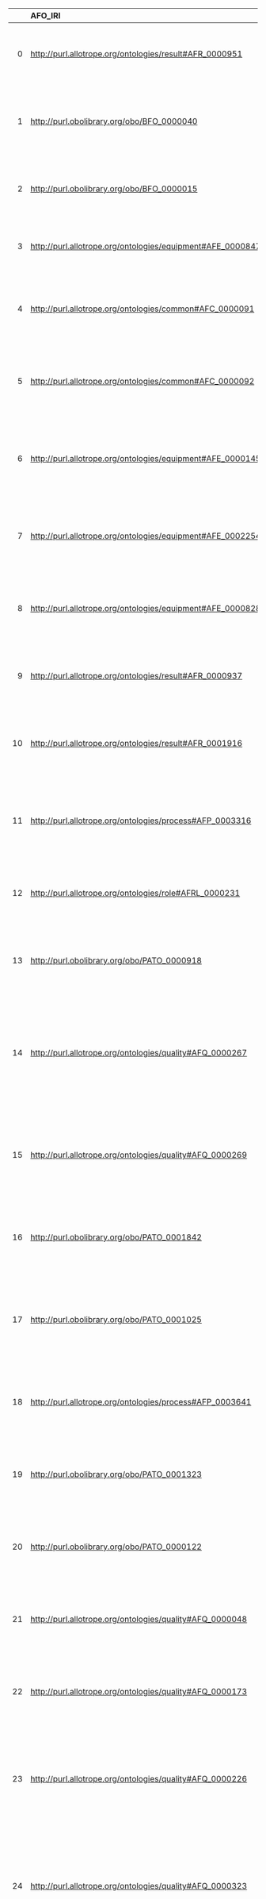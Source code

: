 |    | AFO_IRI                                                    | AFO_DESC                                                                                                                                     | SBO_IRI                              | SBO_DESC                     | SBO_DEF   |
|---:|:-----------------------------------------------------------|:---------------------------------------------------------------------------------------------------------------------------------------------|:-------------------------------------|:-----------------------------|:----------|
|  0 | http://purl.allotrope.org/ontologies/result#AFR_0000951    | {'label': 'duration', 'prefLabel': 'duration', 'altLabel': 'time', 'name': 'AFR_0000951'}                                                    | http://biomodels.net/SBO/SBO_0000347 | {'label': 'duration'}        | []        |
|  1 | http://purl.obolibrary.org/obo/BFO_0000040                 | {'label': 'material entity', 'prefLabel': 'material entity', 'altLabel': None, 'name': 'BFO_0000040'}                                        | http://biomodels.net/SBO/SBO_0000240 | {'label': 'material entity'} | []        |
|  2 | http://purl.obolibrary.org/obo/BFO_0000015                 | {'label': 'process', 'prefLabel': 'process', 'altLabel': None, 'name': 'BFO_0000015'}                                                        | http://biomodels.net/SBO/SBO_0000375 | {'label': 'process'}         | []        |
|  3 | http://purl.allotrope.org/ontologies/equipment#AFE_0000847 | {'label': 'port', 'prefLabel': 'port', 'altLabel': None, 'name': 'AFE_0000847'}                                                              | http://biomodels.net/SBO/SBO_0000599 | {'label': 'port'}            | []        |
|  4 | http://purl.allotrope.org/ontologies/common#AFC_0000091    | {'label': 'and condition', 'prefLabel': 'and condition', 'altLabel': 'and', 'name': 'AFC_0000091'}                                           | http://biomodels.net/SBO/SBO_0000173 | {'label': 'and'}             | []        |
|  5 | http://purl.allotrope.org/ontologies/common#AFC_0000092    | {'label': 'or condition', 'prefLabel': 'or condition', 'altLabel': 'or', 'name': 'AFC_0000092'}                                              | http://biomodels.net/SBO/SBO_0000174 | {'label': 'or'}              | []        |
|  6 | http://purl.allotrope.org/ontologies/equipment#AFE_0000145 | {'label': 'channel (communication)', 'prefLabel': 'channel (communication)', 'altLabel': 'channel', 'name': 'AFE_0000145'}                   | http://biomodels.net/SBO/SBO_0000242 | {'label': 'channel'}         | []        |
|  7 | http://purl.allotrope.org/ontologies/equipment#AFE_0002254 | {'label': 'inhibition device', 'prefLabel': 'inhibition device', 'altLabel': 'inhibitor', 'name': 'AFE_0002254'}                             | http://biomodels.net/SBO/SBO_0000020 | {'label': 'inhibitor'}       | []        |
|  8 | http://purl.allotrope.org/ontologies/equipment#AFE_0000828 | {'label': 'solvent channel', 'prefLabel': 'solvent channel', 'altLabel': 'channel', 'name': 'AFE_0000828'}                                   | http://biomodels.net/SBO/SBO_0000242 | {'label': 'channel'}         | []        |
|  9 | http://purl.allotrope.org/ontologies/result#AFR_0000937    | {'label': 'time', 'prefLabel': 'time', 'altLabel': 'timestamp', 'name': 'AFR_0000937'}                                                       | http://biomodels.net/SBO/SBO_0000345 | {'label': 'time'}            | []        |
| 10 | http://purl.allotrope.org/ontologies/result#AFR_0001916    | {'label': 'voltage', 'prefLabel': 'voltage', 'altLabel': 'voltage (datum)', 'name': 'AFR_0001916'}                                           | http://biomodels.net/SBO/SBO_0000259 | {'label': 'voltage'}         | []        |
| 11 | http://purl.allotrope.org/ontologies/process#AFP_0003316   | {'label': 'consuming', 'prefLabel': 'consuming', 'altLabel': 'consumption', 'name': 'AFP_0003316'}                                           | http://biomodels.net/SBO/SBO_0000394 | {'label': 'consumption'}     | []        |
| 12 | http://purl.allotrope.org/ontologies/role#AFRL_0000231     | {'label': 'reactant role', 'prefLabel': 'reactant role', 'altLabel': 'reactant', 'name': 'AFRL_0000231'}                                     | http://biomodels.net/SBO/SBO_0000010 | {'label': 'reactant'}        | []        |
| 13 | http://purl.obolibrary.org/obo/PATO_0000918                | {'label': 'volume (quality)', 'prefLabel': 'volume (quality)', 'altLabel': 'volume', 'name': 'PATO_0000918'}                                 | http://biomodels.net/SBO/SBO_0000468 | {'label': 'volume'}          | []        |
| 14 | http://purl.allotrope.org/ontologies/quality#AFQ_0000267   | {'label': 'electric conductance (quality)', 'prefLabel': 'electric conductance (quality)', 'altLabel': 'conductance', 'name': 'AFQ_0000267'} | http://biomodels.net/SBO/SBO_0000257 | {'label': 'conductance'}     | []        |
| 15 | http://purl.allotrope.org/ontologies/quality#AFQ_0000269   | {'label': 'enthalpy (quality)', 'prefLabel': 'enthalpy (quality)', 'altLabel': 'enthalpy', 'name': 'AFQ_0000269'}                            | http://biomodels.net/SBO/SBO_0000572 | {'label': 'enthalpy'}        | []        |
| 16 | http://purl.obolibrary.org/obo/PATO_0001842                | {'label': 'pH (quality)', 'prefLabel': 'pH (quality)', 'altLabel': 'pH', 'name': 'PATO_0001842'}                                             | http://biomodels.net/SBO/SBO_0000304 | {'label': 'pH'}              | []        |
| 17 | http://purl.obolibrary.org/obo/PATO_0001025                | {'label': 'pressure (quality)', 'prefLabel': 'pressure (quality)', 'altLabel': 'pressure', 'name': 'PATO_0001025'}                           | http://biomodels.net/SBO/SBO_0000279 | {'label': 'pressure'}        | []        |
| 18 | http://purl.allotrope.org/ontologies/process#AFP_0003641   | {'label': 'degradation', 'prefLabel': 'degradation', 'altLabel': None, 'name': 'AFP_0003641'}                                                | http://biomodels.net/SBO/SBO_0000179 | {'label': 'degradation'}     | []        |
| 19 | http://purl.obolibrary.org/obo/PATO_0001323                | {'label': 'area (quality)', 'prefLabel': 'area (quality)', 'altLabel': 'area', 'name': 'PATO_0001323'}                                       | http://biomodels.net/SBO/SBO_0000467 | {'label': 'area'}            | []        |
| 20 | http://purl.obolibrary.org/obo/PATO_0000122                | {'label': 'length (quality)', 'prefLabel': 'length (quality)', 'altLabel': 'length', 'name': 'PATO_0000122'}                                 | http://biomodels.net/SBO/SBO_0000466 | {'label': 'length'}          | []        |
| 21 | http://purl.allotrope.org/ontologies/quality#AFQ_0000048   | {'label': 'voltage (quality)', 'prefLabel': 'voltage (quality)', 'altLabel': 'voltage', 'name': 'AFQ_0000048'}                               | http://biomodels.net/SBO/SBO_0000259 | {'label': 'voltage'}         | []        |
| 22 | http://purl.allotrope.org/ontologies/quality#AFQ_0000173   | {'label': 'mass fraction (quality)', 'prefLabel': 'mass fraction (quality)', 'altLabel': 'mass fraction', 'name': 'AFQ_0000173'}             | http://biomodels.net/SBO/SBO_0000470 | {'label': 'mass fraction'}   | []        |
| 23 | http://purl.allotrope.org/ontologies/quality#AFQ_0000226   | {'label': 'conversion (quality)', 'prefLabel': 'conversion (quality)', 'altLabel': 'conversion', 'name': 'AFQ_0000226'}                      | http://biomodels.net/SBO/SBO_0000182 | {'label': 'conversion'}      | []        |
| 24 | http://purl.allotrope.org/ontologies/quality#AFQ_0000323   | {'label': 'thermal conductance (quality)', 'prefLabel': 'thermal conductance (quality)', 'altLabel': 'conductance', 'name': 'AFQ_0000323'}   | http://biomodels.net/SBO/SBO_0000257 | {'label': 'conductance'}     | []        |
| 25 | http://purl.allotrope.org/ontologies/result#AFR_0000966    | {'label': 'time datum', 'prefLabel': 'time datum', 'altLabel': 'time', 'name': 'AFR_0000966'}                                                | http://biomodels.net/SBO/SBO_0000345 | {'label': 'time'}            | []        |
| 26 | http://purl.allotrope.org/ontologies/result#AFR_0001142    | {'label': 'pH', 'prefLabel': 'pH', 'altLabel': 'pH (datum)', 'name': 'AFR_0001142'}                                                          | http://biomodels.net/SBO/SBO_0000304 | {'label': 'pH'}              | []        |
| 27 | http://purl.allotrope.org/ontologies/result#AFR_0001625    | {'label': 'delay', 'prefLabel': 'delay', 'altLabel': 'time offset', 'name': 'AFR_0001625'}                                                   | http://biomodels.net/SBO/SBO_0000225 | {'label': 'delay'}           | []        |
| 28 | http://purl.allotrope.org/ontologies/result#AFR_0001811    | {'label': 'voltage range', 'prefLabel': 'voltage range', 'altLabel': 'voltage', 'name': 'AFR_0001811'}                                       | http://biomodels.net/SBO/SBO_0000259 | {'label': 'voltage'}         | []        |
| 29 | http://purl.allotrope.org/ontologies/result#AFR_0001817    | {'label': 'length', 'prefLabel': 'length', 'altLabel': None, 'name': 'AFR_0001817'}                                                          | http://biomodels.net/SBO/SBO_0000466 | {'label': 'length'}          | []        |
| 30 | http://purl.allotrope.org/ontologies/result#AFR_0001843    | {'label': 'volume', 'prefLabel': 'volume', 'altLabel': 'volume (datum)', 'name': 'AFR_0001843'}                                              | http://biomodels.net/SBO/SBO_0000468 | {'label': 'volume'}          | []        |
| 31 | http://purl.allotrope.org/ontologies/result#AFR_0001918    | {'label': 'pressure', 'prefLabel': 'pressure', 'altLabel': 'pressure (datum)', 'name': 'AFR_0001918'}                                        | http://biomodels.net/SBO/SBO_0000279 | {'label': 'pressure'}        | []        |
| 32 | http://purl.allotrope.org/ontologies/result#AFR_0002099    | {'label': 'mass fraction', 'prefLabel': 'mass fraction', 'altLabel': 'mass fraction (datum)', 'name': 'AFR_0002099'}                         | http://biomodels.net/SBO/SBO_0000470 | {'label': 'mass fraction'}   | []        |
| 33 | http://purl.allotrope.org/ontologies/result#AFR_0002021    | {'label': 'enthalpy', 'prefLabel': 'enthalpy', 'altLabel': 'enthalpy (datum)', 'name': 'AFR_0002021'}                                        | http://biomodels.net/SBO/SBO_0000572 | {'label': 'enthalpy'}        | []        |
| 34 | http://purl.allotrope.org/ontologies/result#AFR_0002076    | {'label': 'area', 'prefLabel': 'area', 'altLabel': 'area (datum)', 'name': 'AFR_0002076'}                                                    | http://biomodels.net/SBO/SBO_0000467 | {'label': 'area'}            | []        |
| 35 | http://purl.allotrope.org/ontologies/result#AFR_0002294    | {'label': 'molecular mass', 'prefLabel': 'molecular mass', 'altLabel': 'molecular mass (datum)', 'name': 'AFR_0002294'}                      | http://biomodels.net/SBO/SBO_0000647 | {'label': 'molecular mass'}  | []        |
| 36 | http://purl.allotrope.org/ontologies/role#AFRL_0000083     | {'label': 'port role', 'prefLabel': 'port role', 'altLabel': 'port', 'name': 'AFRL_0000083'}                                                 | http://biomodels.net/SBO/SBO_0000599 | {'label': 'port'}            | []        |
| 37 | http://purl.allotrope.org/ontologies/role#AFRL_0000217     | {'label': 'catalyst role', 'prefLabel': 'catalyst role', 'altLabel': 'catalyst', 'name': 'AFRL_0000217'}                                     | http://biomodels.net/SBO/SBO_0000013 | {'label': 'catalyst'}        | []        |
| 38 | http://purl.allotrope.org/ontologies/role#AFRL_0000253     | {'label': 'control sample role', 'prefLabel': 'control sample role', 'altLabel': 'control', 'name': 'AFRL_0000253'}                          | http://biomodels.net/SBO/SBO_0000168 | {'label': 'control'}         | []        |
| 39 | http://purl.allotrope.org/ontologies/role#AFRL_0000443     | {'label': 'product (math)', 'prefLabel': 'product (math)', 'altLabel': 'product', 'name': 'AFRL_0000443'}                                    | http://biomodels.net/SBO/SBO_0000011 | {'label': 'product'}         | []        |
| 40 | http://purl.allotrope.org/ontologies/role#AFRL_0000496     | {'label': 'product ion role', 'prefLabel': 'product ion role', 'altLabel': 'product', 'name': 'AFRL_0000496'}                                | http://biomodels.net/SBO/SBO_0000011 | {'label': 'product'}         | []        |